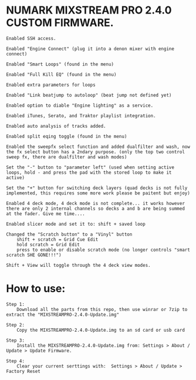 
# NUMARK MIXSTREAM PRO 2.4.0 CUSTOM FIRMWARE.

	Enabled SSH access.

	Enabled "Engine Connect" (plug it into a denon mixer with engine connect)

	Enabled "Smart Loops" (found in the menu)
	
	Enabled "Full Kill EQ" (found in the menu)
	
	Enabled extra parameters for loops
	
	Enabled "Link beatjump to autoloop" (beat jump not defined yet)
	
	Enabled option to diable "Engine lighting" as a service.
	
	Enabled iTunes, Serato, and Traktor playlist integration.
	
	Enabled auto analysis of tracks added.
	
	Enabled split eqing toggle (found in the menu)
	
	Enabled the sweepfx select function and added dualfilter and wash, now the fx select button has a 2ndary purpose. (only the top two control sweep fx, there are dualfilter and wash modes)
	
	Set the "-" button to "parameter left" (used when setting active loops, hold - and press the pad with the stored loop to make it active)
	
	Set the "+" button for switching deck layers (quad decks is not fully implemented, this requires some more work please be paitent but enjoy)
	
	Enabled 4 deck mode, 4 deck mode is not complete... it works however there are only 2 internal channels so decks a and b are being summed at the fader. Give me time....
	
	Enabled slicer mode and set it to: shift + saved loop
	
	Changed the "Scratch button" to a "Vinyl" button
		shift + scratch = Grid Cue Edit
		hold scratch = Grid Edit
		press to enable or disable scratch mode (no longer controls "smart scratch SHE GONE!!!")
	
	Shift + View will toggle through the 4 deck view modes.
	

# How to use:

	Step 1:
		Download all the parts from this repo, then use winrar or 7zip to extract the "MIXSTREAMPRO-2.4.0-Update.img"
		
	Step 2:
		Copy the MIXSTREAMPRO-2.4.0-Update.img to an sd card or usb card
		
	Step 3:
		Install the MIXSTREAMPRO-2.4.0-Update.img from: Settings > About / Update > Update Firmware.
		
	Step 4:
		Clear your current serttings with:  Settings > About / Update > Factory Reset
